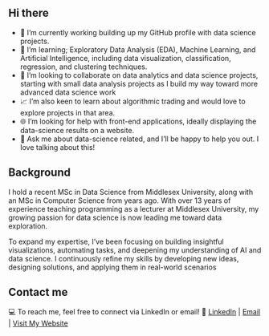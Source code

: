 ## Hi there 

<!--
**anna29/anna29** is a ✨ _special_ ✨ repository because its `README.md` (this file) appears on your GitHub profile.

Here are some ideas to get you started:-->


- 🔭 I’m currently working building up my GitHub profile with data science projects.
- 🌱 I’m learning; Exploratory Data Analysis (EDA), Machine Learning, and Artificial Intelligence, including data visualization, classification, regression, and clustering techniques.
- 🤝 I’m looking to collaborate on data analytics and data science projects, starting with small data analysis projects as I build my way toward more advanced data science work
- 📈 I’m also keen to learn about algorithmic trading and would love to explore projects in that area.
- 🌐 I’m looking for help with front-end applications, ideally displaying the data-science results on a website.
- 💬 Ask me about data-science related, and I’ll be happy to help you out. I love talking about this!


## Background

I hold a recent MSc in Data Science from Middlesex University, along with an MSc in Computer Science from years ago. With over 13 years of experience teaching programming as a lecturer at Middlesex University, my growing passion for data science is now leading me toward data exploration.

To expand my expertise, I’ve been focusing on building insightful visualizations, automating tasks, and deepening my understanding of AI and data science. I continuously refine my skills by developing new ideas, designing solutions, and applying them in real-world scenarios


## Contact me

💻 To reach me, feel free to connect via LinkedIn or email!
📧 [LinkedIn](https://www.linkedin.com/in/anna-wieclaw-b1423267/) | [Email](mailto:a.wieclaw@mdx.ac.uk) | [Visit My Website](https://aparitybit.com/)
